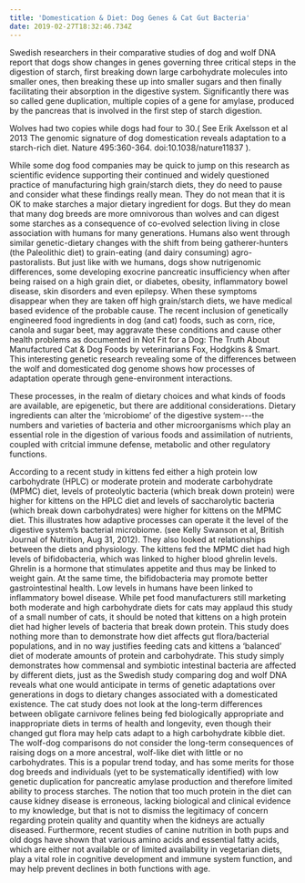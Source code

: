 ```yaml
---
title: 'Domestication & Diet: Dog Genes & Cat Gut Bacteria'
date: 2019-02-27T18:32:46.734Z
---
```

 Swedish researchers in their comparative studies of dog and wolf DNA report that dogs show changes in genes governing three critical steps in the digestion of starch, first breaking down large carbohydrate molecules into smaller ones, then breaking these up into smaller sugars and then finally facilitating their absorption in the digestive system. Significantly there was so called gene duplication, multiple copies of a gene for amylase, produced by the pancreas that is involved in the first step of starch digestion.

Wolves had two copies while dogs had four to 30.( See Erik Axelsson et al 2013 The genomic signature of dog domestication reveals adaptation to a starch-rich diet. Nature 495:360-364. doi:10.1038/nature11837 ).

While some dog food companies may be quick to jump on this research as scientific evidence supporting their continued and widely questioned practice of manufacturing high grain/starch diets, they do need to pause and consider what these findings really mean. They do not mean that it is OK to make starches a major dietary ingredient for dogs. But they do mean that many dog breeds are more omnivorous than wolves and can digest some starches as a consequence of co-evolved selection living in close association with humans for many generations. Humans also went through similar genetic-dietary changes with the shift from being gatherer-hunters (the Paleolithic diet) to grain-eating (and dairy consuming) agro-pastoralists. But just like with we humans, dogs show nutrigenomic differences, some developing exocrine pancreatic insufficiency when after being raised on a high grain diet, or diabetes, obesity, inflammatory bowel disease, skin disorders and even epilepsy. When these symptoms disappear when they are taken off high grain/starch diets, we have medical based evidence of the probable cause. The recent inclusion of genetically engineered food ingredients in dog (and cat) foods, such as corn, rice, canola and sugar beet, may aggravate these conditions and cause other health problems as documented in Not Fit for a Dog: The Truth About Manufactured Cat & Dog Foods by veterinarians Fox, Hodgkins & Smart. This interesting genetic research revealing some of the differences between the wolf and domesticated dog genome shows how processes of adaptation operate through gene-environment interactions.

These processes, in the realm of dietary choices and what kinds of foods are available, are epigenetic, but there are additional considerations. Dietary ingredients can alter the ‘microbiome’ of the digestive system---the numbers and varieties of bacteria and other microorganisms which play an essential role in the digestion of various foods and assimilation of nutrients, coupled with critcial immune defense, metabolic and other regulatory functions.

According to a recent study in kittens fed either a high protein low carbohydrate (HPLC) or moderate protein and moderate carbohydrate (MPMC) diet, levels of proteolytic bacteria (which break down protein) were higher for kittens on the HPLC diet and levels of saccharolytic bacteria (which break down carbohydrates) were higher for kittens on the MPMC diet. This illustrates how adaptive processes can operate it the level of the digestive system’s bacterial microbiome. (see Kelly Swanson et al, British Journal of Nutrition, Aug 31, 2012). They also looked at relationships between the diets and physiology. The kittens fed the MPMC diet had high levels of bifidobacteria, which was linked to higher blood ghrelin levels. Ghrelin is a hormone that stimulates appetite and thus may be linked to weight gain. At the same time, the bifidobacteria may promote better gastrointestinal health. Low levels in humans have been linked to inflammatory bowel disease. While pet food manufacturers still marketing both moderate and high carbohydrate diets for cats may applaud this study of a small number of cats, it should be noted that kittens on a high protein diet had higher levels of bacteria that break down protein. This study does nothing more than to demonstrate how diet affects gut flora/bacterial populations, and in no way justifies feeding cats and kittens a ‘balanced’ diet of moderate amounts of protein and carbohydrate. This study simply demonstrates how commensal and symbiotic intestinal bacteria are affected by different diets, just as the Swedish study comparing dog and wolf DNA reveals what one would anticipate in terms of genetic adaptations over generations in dogs to dietary changes associated with a domesticated existence. The cat study does not look at the long-term differences between obligate carnivore felines being fed biologically appropriate and inappropriate diets in terms of health and longevity, even though their changed gut flora may help cats adapt to a high carbohydrate kibble diet. The wolf-dog comparisons do not consider the long-term consequences of raising dogs on a more ancestral, wolf-like diet with little or no carbohydrates. This is a popular trend today, and has some merits for those dog breeds and individuals (yet to be systematically identified) with low genetic duplication for pancreatic amylase production and therefore limited ability to process starches. The notion that too much protein in the diet can cause kidney disease is erroneous, lacking biological and clinical evidence to my knowledge, but that is not to dismiss the legitimacy of concern regarding protein quality and quantity when the kidneys are actually diseased. Furthermore, recent studies of canine nutrition in both pups and old dogs have shown that various amino acids and essential fatty acids, which are either not available or of limited availability in vegetarian diets, play a vital role in cognitive development and immune system function, and may help prevent declines in both functions with age.
